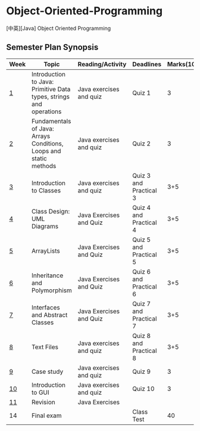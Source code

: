 # Object-Oriented-Programming
\[中英\]\[Java\] Object Oriented Programming
  
## Semester Plan Synopsis
  
| Week                | Topic                                                              | Reading/Activity        | Deadlines              | Marks(100) |
| ------------------- | ------------------------------------------------------------------ | ----------------------- | ---------------------- | ---------- |
| [1](Week1)          | Introduction to Java: Primitive Data types, strings and operations | Java exercises and quiz | Quiz 1                 | 3          |
| [2](Week2)          | Fundamentals of Java: Arrays Conditions, Loops and static methods  | Java exercises and quiz | Quiz 2                 | 3          |
| [3](Week3)          | Introduction to Classes                                            | Java exercises and quiz | Quiz 3 and Practical 3 | 3+5        |
| [4](Week4)          | Class Design: UML Diagrams                                         | Java Exercises and Quiz | Quiz 4 and Practical 4 | 3+5        |
| [5](Week5)          | ArrayLists                                                         | Java Exercises and Quiz | Quiz 5 and Practical 5 | 3+5        |
| [6](Week6)          | Inheritance and Polymorphism                                       | Java Exercises and Quiz | Quiz 6 and Practical 6 | 3+5        |
| [7](Week7)          | Interfaces and Abstract Classes                                    | Java Exercises and Quiz | Quiz 7 and Practical 7 | 3+5        |
| [8](Week8)          | Text Files                                                         | Java exercises and quiz | Quiz 8 and Practical 8 | 3+5        |
| [9](Week9)          | Case study                                                         | Java exercises and quiz | Quiz 9                 | 3          |
| [10](Week10_JavaFX) | Introduction to GUI                                                | Java exercises and quiz | Quiz 10                | 3          |
| [11](Week11)        | Revision                                                           | Java Exercises          |                        |            |
| 14                  | Final exam                                                         |                         | Class Test             | 40         |
